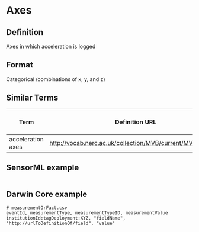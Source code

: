 # Axes

## Definition 
Axes in which acceleration is logged

## Format
Categorical (combinations of x, y, and z)

## Similar Terms 
|Term|Definition URL|Source Vocabulary Publisher/Creator|
|----|----------|-----------------|
|acceleration axes|http://vocab.nerc.ac.uk/collection/MVB/current/MVB000001/|Movebank|

## SensorML example
```xml

```
## Darwin Core example
```csv
# measurementOrFact.csv
eventId, measurementType, measurementTypeID, measurementValue
institutionId:tagDeployment:XYZ, "fieldName", "http://urlToDefinitionOf/field", "value"
```
